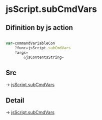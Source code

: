 # jsScript.subCmdVars

## Difinition by js action

```js.js

var=commandVariableCon
	?func=jsScript.subCmdVars
	?args=
		&jsContentsString=
```

## Src

-> [jsScript.subCmdVars](https://github.com/puutaro/CommandClick/blob/master/app/src/main/java/com/puutaro/commandclick/fragment_lib/terminal_fragment/js_interface/edit/JsScript.kt#L91)

## Detail

-> [jsScript.subCmdVars](https://github.com/puutaro/CommandClick/blob/master/md/developer/js_interface/details/edit/JsScript/subCmdVars.md)
